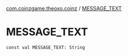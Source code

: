[com.coinzgame.theoxo.coinz](index.md) / [MESSAGE_TEXT](.)

# MESSAGE_TEXT

`const val MESSAGE_TEXT: String`